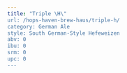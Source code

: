 ```yaml
---
title: "Triple \H\"
url: /hops-haven-brew-haus/triple-h/
category: German Ale
style: South German-Style Hefeweizen
abv: 0
ibu: 0
srm: 0
upc: 0
---
```


